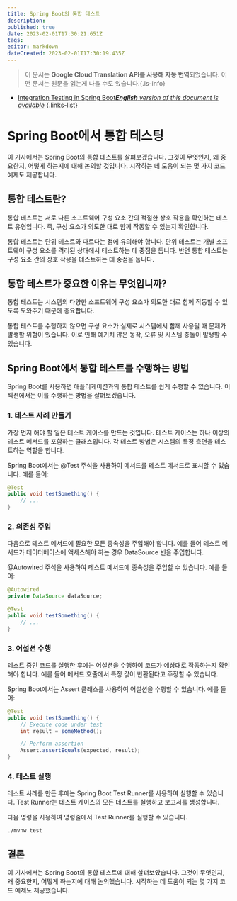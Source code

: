 ```yaml
---
title: Spring Boot의 통합 테스트
description: 
published: true
date: 2023-02-01T17:30:21.651Z
tags: 
editor: markdown
dateCreated: 2023-02-01T17:30:19.435Z
---
```


> 이 문서는 **Google Cloud Translation API를 사용해 자동 번역**되었습니다.
어떤 문서는 원문을 읽는게 나을 수도 있습니다.{.is-info}



- [Integration Testing in Spring Boot***English** version of this document is available*](/en/Knowledge-base/Spring-Boot/integration-testing-in-spring-boot)
{.links-list}



# Spring Boot에서 통합 테스팅

이 기사에서는 Spring Boot의 통합 테스트를 살펴보겠습니다. 그것이 무엇인지, 왜 중요한지, 어떻게 하는지에 대해 논의할 것입니다. 시작하는 데 도움이 되는 몇 가지 코드 예제도 제공합니다.

## 통합 테스트란?

통합 테스트는 서로 다른 소프트웨어 구성 요소 간의 적절한 상호 작용을 확인하는 테스트 유형입니다. 즉, 구성 요소가 의도한 대로 함께 작동할 수 있는지 확인합니다.

통합 테스트는 단위 테스트와 다르다는 점에 유의해야 합니다. 단위 테스트는 개별 소프트웨어 구성 요소를 격리된 상태에서 테스트하는 데 중점을 둡니다. 반면 통합 테스트는 구성 요소 간의 상호 작용을 테스트하는 데 중점을 둡니다.

## 통합 테스트가 중요한 이유는 무엇입니까?

통합 테스트는 시스템의 다양한 소프트웨어 구성 요소가 의도한 대로 함께 작동할 수 있도록 도와주기 때문에 중요합니다.

통합 테스트를 수행하지 않으면 구성 요소가 실제로 시스템에서 함께 사용될 때 문제가 발생할 위험이 있습니다. 이로 인해 예기치 않은 동작, 오류 및 시스템 충돌이 발생할 수 있습니다.

## Spring Boot에서 통합 테스트를 수행하는 방법

Spring Boot를 사용하면 애플리케이션과의 통합 테스트를 쉽게 수행할 수 있습니다. 이 섹션에서는 이를 수행하는 방법을 살펴보겠습니다.

### 1. 테스트 사례 만들기

가장 먼저 해야 할 일은 테스트 케이스를 만드는 것입니다. 테스트 케이스는 하나 이상의 테스트 메서드를 포함하는 클래스입니다. 각 테스트 방법은 시스템의 특정 측면을 테스트하는 역할을 합니다.

Spring Boot에서는 @Test 주석을 사용하여 메서드를 테스트 메서드로 표시할 수 있습니다. 예를 들어:

```java
@Test
public void testSomething() {
    // ...
}
```

### 2. 의존성 주입

다음으로 테스트 메서드에 필요한 모든 종속성을 주입해야 합니다. 예를 들어 테스트 메서드가 데이터베이스에 액세스해야 하는 경우 DataSource 빈을 주입합니다.

@Autowired 주석을 사용하여 테스트 메서드에 종속성을 주입할 수 있습니다. 예를 들어:

```java
@Autowired
private DataSource dataSource;

@Test
public void testSomething() {
    // ...
}
```

### 3. 어설션 수행

테스트 중인 코드를 실행한 후에는 어설션을 수행하여 코드가 예상대로 작동하는지 확인해야 합니다. 예를 들어 메서드 호출에서 특정 값이 반환된다고 주장할 수 있습니다.

Spring Boot에서는 Assert 클래스를 사용하여 어설션을 수행할 수 있습니다. 예를 들어:

```java
@Test
public void testSomething() {
    // Execute code under test
    int result = someMethod();

    // Perform assertion
    Assert.assertEquals(expected, result);
}
```

### 4. 테스트 실행

테스트 사례를 만든 후에는 Spring Boot Test Runner를 사용하여 실행할 수 있습니다. Test Runner는 테스트 케이스의 모든 테스트를 실행하고 보고서를 생성합니다.

다음 명령을 사용하여 명령줄에서 Test Runner를 실행할 수 있습니다.

```
./mvnw test
```

## 결론

이 기사에서는 Spring Boot의 통합 테스트에 대해 살펴보았습니다. 그것이 무엇인지, 왜 중요한지, 어떻게 하는지에 대해 논의했습니다. 시작하는 데 도움이 되는 몇 가지 코드 예제도 제공했습니다.